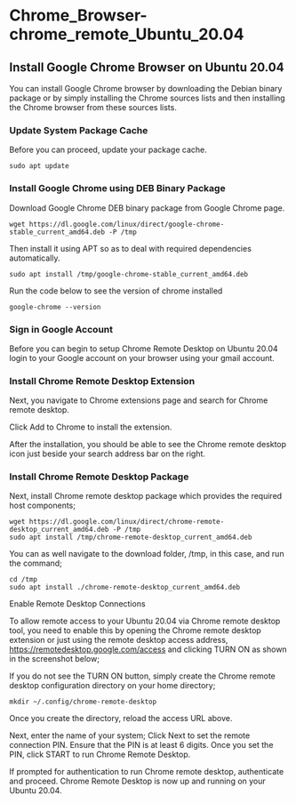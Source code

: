 # Chrome_Browser-chrome_remote_Ubuntu_20.04

## Install Google Chrome Browser on Ubuntu 20.04

You can install Google Chrome browser by downloading the Debian binary package or by simply installing the Chrome sources lists and then installing the Chrome browser from these sources lists.

### Update System Package Cache

Before you can proceed, update your package cache.

```
sudo apt update
```

### Install Google Chrome using DEB Binary Package

Download Google Chrome DEB binary package from Google Chrome page.

```
wget https://dl.google.com/linux/direct/google-chrome-stable_current_amd64.deb -P /tmp
```

Then install it using APT so as to deal with required dependencies automatically.

```
sudo apt install /tmp/google-chrome-stable_current_amd64.deb
```
Run the code below to see the version of chrome installed 
```
google-chrome --version
```

### Sign in Google Account

Before you can begin to setup Chrome Remote Desktop on Ubuntu 20.04 login to your Google account on your browser using your gmail account.

### Install Chrome Remote Desktop Extension

Next, you navigate to Chrome extensions page and search for Chrome remote desktop.

Click Add to Chrome to install the extension.

After the installation, you should be able to see the Chrome remote desktop icon just beside your search address bar on the right.
### Install Chrome Remote Desktop Package

Next, install Chrome remote desktop package which provides the required host components;

```
wget https://dl.google.com/linux/direct/chrome-remote-desktop_current_amd64.deb -P /tmp
sudo apt install /tmp/chrome-remote-desktop_current_amd64.deb

```

You can as well navigate to the download folder, /tmp, in this case, and run the command;

```
cd /tmp
sudo apt install ./chrome-remote-desktop_current_amd64.deb
```

Enable Remote Desktop Connections

To allow remote access to your Ubuntu 20.04 via Chrome remote desktop tool, you need to enable this by opening the Chrome remote desktop extension or just using the remote desktop access address, https://remotedesktop.google.com/access and clicking TURN ON as shown in the screenshot below;


If you do not see the TURN ON button, simply create the Chrome remote desktop configuration directory on your home directory;

```
mkdir ~/.config/chrome-remote-desktop
```
Once you create the directory, reload the access URL above.

Next, enter the name of your system;
Click Next to set the remote connection PIN. Ensure that the PIN is at least 6 digits.
Once you set the PIN, click START to run Chrome Remote Desktop.

If prompted for authentication to run Chrome remote desktop, authenticate and proceed.
Chrome Remote Desktop is now up and running on your Ubuntu 20.04.
